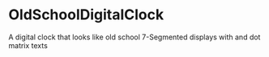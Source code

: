 # OldSchoolDigitalClock
A digital clock that looks like old school 7-Segmented displays with and dot matrix texts
